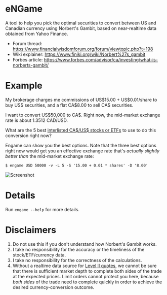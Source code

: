 # eNGame

A tool to help you pick the optimal securities to convert between US and Canadian currency using Norbert's Gambit,
based on near-realtime data obtained from Yahoo Finance.

- Forum thread: https://www.financialwisdomforum.org/forum/viewtopic.php?t=198
- Wiki explainer: https://www.finiki.org/wiki/Norbert%27s_gambit
- Forbes article: https://www.forbes.com/advisor/ca/investing/what-is-norberts-gambit/

# Example

My brokerage charges me commissions of US\$15.00 + US\$0.01/share to buy US\$ securities,
and a flat CA\$8.00 to sell CA\$ securities.

I want to convert US\$50,000 to CA\$. Right now, the mid-market exchange rate is about 1.3512 CAD/USD.

What are the 5 best
[interlisted CA\$/US\$ stocks or ETFs](https://www.canadianmoneyforum.com/threads/dual-listed-etfs-tsx-nyse.135364/post-1972456)
to use to do this conversion right now?

Engame can show you the best options. Note that the three best options right now would get you an effective exchange rate
that's _actually slightly better than_ the mid-market exchange rate:

```
$ engame USD 50000 -v -L 5 -S '15.00 + 0.01 * shares' -D '8.00'
```
![Screenshot](screenshot.png)

# Details

Run `engame --help` for more details.

# Disclaimers

1. Do not use this if you don't understand how Norbert's Gambit works.
2. I take no responsibility for the accuracy or the timeliness of the stock/ETF/currency data.
3. I take no responsibility for the correctness of the calculations.
4. Without a realtime data source for [Level II quotes](https://www.investopedia.com/articles/trading/06/level2quotes.asp#toc-what-is-level-ii),
   we cannot be sure that there is sufficient market depth to complete both sides of the trade at the expected prices. Limit orders
   cannot protect you here, because _both sides_ of the trade need to complete quickly in order to achieve the desired
   currency-conversion outcome.
